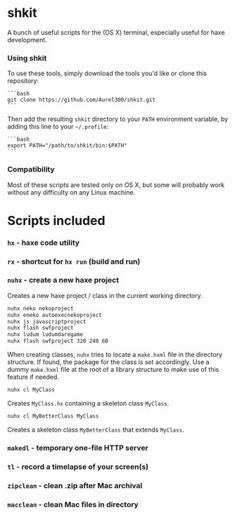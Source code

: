 shkit
===
A bunch of useful scripts for the (OS X) terminal, especially useful for haxe development.

### Using shkit

To use these tools, simply download the tools you'd like or clone this repository:

    ```bash
    git clone https://github.com/Aurel300/shkit.git
    ```

Then add the resulting `shkit` directory to your `PATH` environment variable, by adding this line to your `~/.profile`:

    ```bash
    export PATH="/path/to/shkit/bin:$PATH"
    ```

### Compatibility

Most of these scripts are tested only on OS X, but some will probably work without any difficulty on any Linux machine.

Scripts included
===

### `hx` - haxe code utility

### `rx` - shortcut for `hx run` (build and run)

### `nuhx` - create a new haxe project

Creates a new haxe project / class in the current working directory.

```bash
nuhx neko nekoproject
nuhx eneko autoexecnekoproject
nuhx js javascriptproject
nuhx flash swfproject
nuhx ludum ludumdaregame
nuhx flash swfproject 320 240 60
```

When creating classes, `nuhx` tries to locate a `make.hxml` file in the directory structure. If found, the package for the class is set accordingly. Use a dummy `make.hxml` file at the root of a library structure to make use of this feature if needed.

```bash
nuhx cl MyClass
```

Creates `MyClass.hx` containing a skeleton class `MyClass`.

```bash
nuhx cl MyBetterClass MyClass
```

Creates a skeleton class `MyBetterClass` that extends `MyClass`.

### `makedl` - temporary one-file HTTP server

### `tl` - record a timelapse of your screen(s)

### `zipclean` - clean .zip after Mac archival

### `macclean` - clean Mac files in directory